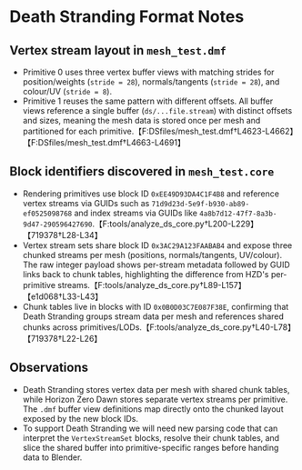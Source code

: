 # Death Stranding Format Notes

## Vertex stream layout in `mesh_test.dmf`
- Primitive 0 uses three vertex buffer views with matching strides for position/weights (`stride = 28`), normals/tangents (`stride = 28`), and colour/UV (`stride = 8`).
- Primitive 1 reuses the same pattern with different offsets.  All buffer views reference a single buffer (`ds/...file.stream`) with distinct offsets and sizes, meaning the mesh data is stored once per mesh and partitioned for each primitive.【F:DSfiles/mesh_test.dmf†L4623-L4662】【F:DSfiles/mesh_test.dmf†L4663-L4691】

## Block identifiers discovered in `mesh_test.core`
- Rendering primitives use block ID `0xEE49D93DA4C1F4B8` and reference vertex streams via GUIDs such as `71d9d23d-5e9f-b930-ab89-ef0525098768` and index streams via GUIDs like `4a8b7d12-47f7-8a3b-9d47-290596427690`.【F:tools/analyze_ds_core.py†L200-L229】【719378†L28-L34】
- Vertex stream sets share block ID `0x3AC29A123FAABAB4` and expose three chunked streams per mesh (positions, normals/tangents, UV/colour).  The raw integer payload shows per-stream metadata followed by GUID links back to chunk tables, highlighting the difference from HZD's per-primitive streams.【F:tools/analyze_ds_core.py†L89-L157】【e1d068†L33-L43】
- Chunk tables live in blocks with ID `0x0B0D03C7E087F38E`, confirming that Death Stranding groups stream data per mesh and references shared chunks across primitives/LODs.【F:tools/analyze_ds_core.py†L40-L78】【719378†L22-L26】

## Observations
- Death Stranding stores vertex data per mesh with shared chunk tables, while Horizon Zero Dawn stores separate vertex streams per primitive.  The `.dmf` buffer view definitions map directly onto the chunked layout exposed by the new block IDs.
- To support Death Stranding we will need new parsing code that can interpret the `VertexStreamSet` blocks, resolve their chunk tables, and slice the shared buffer into primitive-specific ranges before handing data to Blender.
